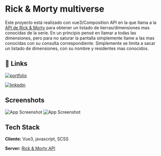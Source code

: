 # Rick & Morty multiverse

Este proyecto está realizado con vue3/Composition API en la que llama a la [API de Rick & Morty](https://rickandmortyapi.com/) para obtener un listado de tierras/dimensiones mas conocidas de la serie. En un principio pensé en llamar a todas las dimensiones, pero para no saturar la pantalla simplemente llame a las mas conocidas con su consulta correspondiente.
Simplemente se limita a sacar un listado de dimensiones, con su nombre y residentes mas conocidos.

## 🔗 Links

[![portfolio](https://img.shields.io/badge/my_portfolio-000?style=for-the-badge&logo=ko-fi&logoColor=white)](https://github.com/JGARCIAPAS)

[![linkedin](https://img.shields.io/badge/linkedin-0A66C2?style=for-the-badge&logo=linkedin&logoColor=white)](https://www.linkedin.com/in/jorge-g-73712781)

## Screenshots

![App Screenshot](https://jgarciapas.github.io/rick_morty/img/screenshots/01.png)
![App Screenshot](https://jgarciapas.github.io/rick_morty/img/screenshots/02.png)

## Tech Stack

**Cliente:** Vue3, javascript, SCSS

**Server:** [Rick & Morty API](https://rickandmortyapi.com/)
